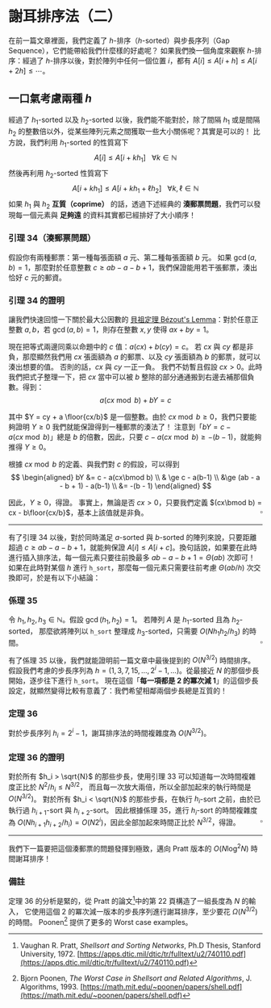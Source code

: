 # 謝耳排序法（二）

在前一篇文章裡面，我們定義了 $h$-排序（$h$-sorted）與步長序列（Gap Sequence），它們能帶給我們什麼樣的好處呢？
如果我們換一個角度來觀察 $h$-排序：經過了 $h$-排序以後，對於陣列中任何一個位置 $i$，都有 $A[i] \le A[i+h] \le A[i+2h]\le \cdots$。

## 一口氣考慮兩種 $h$

經過了 $h_1$-sorted 以及 $h_2$-sorted 以後，我們能不能對於，除了間隔 $h_1$ 或是間隔 $h_2$ 的整數倍以外，從某些陣列元素之間獲取一些大小關係呢？其實是可以的！
比方說，我們利用 $h_1$-sorted 的性質寫下
$$
A[i] \le A[i+kh_1]\ \ \ \forall k\in\mathbb{N}
$$
然後再利用 $h_2$-sorted 性質寫下 
$$
A[i+kh_1] \le A[i+kh_1 + \ell h_2]\ \ \ \forall k, \ell\in\mathbb{N}
$$
如果 $h_1$ 與 $h_2$ **互質（coprime）** 的話，透過下述經典的 **湊郵票問題**，我們可以發現每一個元素與 **足夠遠** 的資料其實都已經排好了大小順序！

### 引理 34（湊郵票問題）

假設你有兩種郵票：第一種每張面額 $a$ 元、第二種每張面額 $b$ 元。
如果 $\gcd(a, b)=1$，那麼對於任意整數 $c\ge ab-a-b+1$，我們保證能用若干張郵票，湊出恰好 $c$ 元的郵資。

### 引理 34 的證明

讓我們快速回憶一下關於最大公因數的 [貝祖定理 Bézout's Lemma](https://zh.wikipedia.org/wiki/%E8%B2%9D%E7%A5%96%E7%AD%89%E5%BC%8F)：對於任意正整數 $a, b$，若 $\gcd(a, b)=1$，則存在整數 $x, y$ 使得 $ax+by=1$。

現在把等式兩邊同乘以命題中的 $c$ 值：$a(cx) + b(cy) = c$。
若 $cx$ 與 $cy$ 都是非負，那麼顯然我們用 $cx$ 張面額為 $a$ 的郵票、以及 $cy$ 張面額為 $b$ 的郵票，就可以湊出想要的值。
否則的話，$cx$ 與 $cy$ 一正一負。
我們不妨暫且假設 $cx > 0$。此時我們把式子整理一下，把 $cx$ 當中可以被 $b$ 整除的部分通通搬到右邊去補那個負數。得到：
$$ a(cx\bmod b) + b Y = c $$

其中 $Y = cy + a \floor{cx/b}$ 是一個整數。由於 $cx\bmod b \ge 0$，我們只要能夠證明 $Y \ge 0$ 我們就能保證得到一種郵票的湊法了！
注意到「$b Y = c - a(cx\bmod b)$」總是 $b$ 的倍數，因此，只要 $c - a(cx\bmod b) \ge -(b-1)$，就能夠推得 $Y \ge 0$。

根據 $cx\bmod b$ 的定義、與我們對 $c$ 的假設，可以得到
$$
\begin{aligned}
bY &= c - a(cx\bmod b) \\
& \ge c - a(b-1) \\
&\ge (ab - a - b + 1) - a(b-1) \\
&= -(b - 1)  
\end{aligned}
$$

因此，$Y \ge 0$，得證。
事實上，無論是否 $cx > 0$，只要我們定義 $(cx\bmod b) = cx - b\floor{cx/b}$，基本上該值就是非負。
<span style="float:right">$\square$</span>

-----

有了引理 34 以後，對於同時滿足 $a$-sorted 與 $b$-sorted 的陣列來說，只要距離超過 $c\ge ab-a-b+1$，就能夠保證 $A[i]\le A[i+c]$。換句話說，如果要在此時進行插入排序法，每一個元素只要往前換最多 $ab-a-b+1=\Theta(ab)$ 次即可！
如果在此時對某個 $h$ 進行 `h_sort`，那麼每一個元素只需要往前考慮 $\Theta(ab/h)$ 次交換即可，於是有以下小結論：

### 係理 35

令 $h_1, h_2, h_3\in \mathbb{N}$。假設 $\gcd(h_1, h_2)=1$。
若陣列 $A$ 是 $h_1$-sorted 且為 $h_2$-sorted，
那麼欲將陣列以 `h_sort` 整理成 $h_3$-sorted，只需要 $O(Nh_1h_2/h_3)$ 的時間。
<span style="float:right">$\square$</span>


有了係理 35 以後，我們就能證明前一篇文章中最後提到的 $O(N^{3/2})$ 時間排序。
假設我們考慮的步長序列為 $h=(1, 3, 7, 15, \ldots, 2^i-1, \ldots)$。從最接近 $N$ 的那個步長開始，逐步往下進行 `h_sort`。
現在這個「**每一項都是 2 的冪次減 1**」的這個步長設定，就顯然變得比較有意義了：我們希望相鄰兩個步長總是互質的！

### 定理 36

對於步長序列 $h_i=2^i-1$，謝耳排序法的時間複雜度為 $O(N^{3/2})$。

### 定理 36 的證明

對於所有 $h_i > \sqrt{N}$ 的那些步長，使用引理 33 可以知道每一次時間複雜度正比於 $N^2/h_i \le N^{3/2}$，
而且每一次放大兩倍，所以全部加起來的執行時間是 $O(N^{3/2})$。
對於所有 $h_i < \sqrt{N}$ 的那些步長，在執行 $h_i$-sort 之前，由於已執行過 $h_{i+1}$-sort 與 $h_{i+2}$-sort。
因此根據係理 35，進行 $h_i$-sort 的時間複雜度為 $O(Nh_{i+1}h_{i+2}/h_i) = O(N2^i)$，因此全部加起來時間正比於 $N^{3/2}$，得證。
<span style="float:right">$\square$</span>

-----

我們下一篇要把這個湊郵票的問題發揮到極致，邁向 Pratt 版本的 $O(N\log^2 N)$ 時間謝耳排序！


### 備註

定理 36 的分析是緊的，從 Pratt 的論文[^1]中的第 22 頁構造了一組長度為 $N$ 的輸入，
它使用這個 2 的冪次減一版本的步長序列進行謝耳排序，至少要花 $\Omega(N^{3/2})$ 的時間。
Poonen[^2] 提供了更多的 Worst case examples。

[^1]: Vaughan R. Pratt, _Shellsort and Sorting Networks_, Ph.D Thesis, Stanford University, 1972. [https://apps.dtic.mil/dtic/tr/fulltext/u2/740110.pdf](https://apps.dtic.mil/dtic/tr/fulltext/u2/740110.pdf)

[^2]: Bjorn Poonen, _The Worst Case in Shellsort and Related Algorithms_, J. Algorithms, 1993. [https://math.mit.edu/~poonen/papers/shell.pdf](https://math.mit.edu/~poonen/papers/shell.pdf)